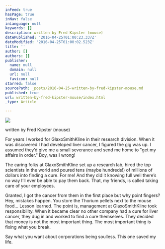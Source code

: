 ```yaml
---
inFeed: true
hasPage: true
inNav: false
inLanguage: null
keywords: []
description: written by Fred Kipster (mouse)
datePublished: '2016-04-25T01:00:23.337Z'
dateModified: '2016-04-25T01:00:02.523Z'
title: ''
author: []
authors: []
publisher:
  name: null
  domain: null
  url: null
  favicon: null
starred: false
sourcePath: _posts/2016-04-25-written-by-fred-kipster-mouse.md
published: true
url: written-by-fred-kipster-mouse/index.html
_type: Article

---
```

![](https://the-grid-user-content.s3-us-west-2.amazonaws.com/431cceef-6b1e-4549-990f-e4cd6d59428f.png)

written by Fred Kipster (mouse)

For years I worked for GlaxoSmithKline in their research division. When it was discovered I had developed liver cancer, I figured the gig was up. I assumed theyʼd give me a small severance and send me home to "get my affairs in order." Boy, was I wrong!

The caring folks at GlaxoSmithKline set up a research lab, hired the top scientists in the world and poured tens (maybe hundreds!) of millions of dollars into finding a cure. For me! And they did it knowing full well thereʼs no way Iʼll ever be able to pay them back. That, my friends, is called taking care of your employees.

Granted, I got the cancer from them in the first place but why point fingers? Hey, mistakes happen. You store the Thorium pellets next to the mouse food... Lesson learned. The point is, management at GlaxoSmithKline took responsibility. When it became clear no other company had a cure for liver cancer, they dug in and worked to find a cure themselves. They decided that money is not the most important thing. The most important thing is fixing what you break.

Say what you want about corporations being soulless. This one saved my life.